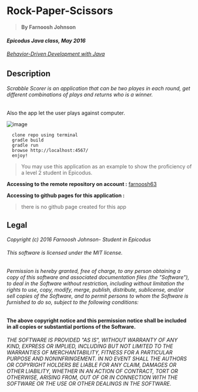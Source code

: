 # Rock-Paper-Scissors


> **By Farnoosh Johnson**

#### _Epicodus Java class, May 2016_

###### _[Behavior-Driven Development with Java](https://www.learnhowtoprogram.com/java/behavior-driven-development-with-java/rock-paper-scissors-find-and-replace-palindromes)_


## __Description__


######  Scrabble Scorer is an application that can be two playes in each round, get different combinations of plays and returns who is a winner.
Also the app let the user plays against computer.


![image](http://www.advanceddigitalsecurity.co.uk/files/4313/1654/9222/process.png)  
```
  clone repo using terminal
  gradle build
  gradle run
  browse http://localhost:4567/
  enjoy!
  ```


> You may use this application as an example to show the proficiency of a level 2 student in Epicodus.



**Accessing to the remote repository on account :** [farnoosh63](https://github.com/Farnoosh63/Rock-Paper-Scissors.git)


**Accessing to github pages for this application :**
> there is no github page created for this app



Legal
------

_*Copyright (c) 2016 Farnoosh Johnson- Student in Epicodus*_

###### This software is licensed under the MIT license.

###### Permission is hereby granted, free of charge, to any person obtaining a copy of this software and associated documentation files (the "Software"), to deal in the Software without restriction, including without limitation the rights to use, copy, modify, merge, publish, distribute, sublicense, and/or sell copies of the Software, and to permit persons to whom the Software is furnished to do so, subject to the following conditions:

__The above copyright notice and this permission notice shall be included in all copies or substantial portions of the Software.__

###### THE SOFTWARE IS PROVIDED "AS IS", WITHOUT WARRANTY OF ANY KIND, EXPRESS OR IMPLIED, INCLUDING BUT NOT LIMITED TO THE WARRANTIES OF MERCHANTABILITY, FITNESS FOR A PARTICULAR PURPOSE AND NONINFRINGEMENT. IN NO EVENT SHALL THE AUTHORS OR COPYRIGHT HOLDERS BE LIABLE FOR ANY CLAIM, DAMAGES OR OTHER LIABILITY, WHETHER IN AN ACTION OF CONTRACT, TORT OR OTHERWISE, ARISING FROM, OUT OF OR IN CONNECTION WITH THE SOFTWARE OR THE USE OR OTHER DEALINGS IN THE SOFTWARE.

